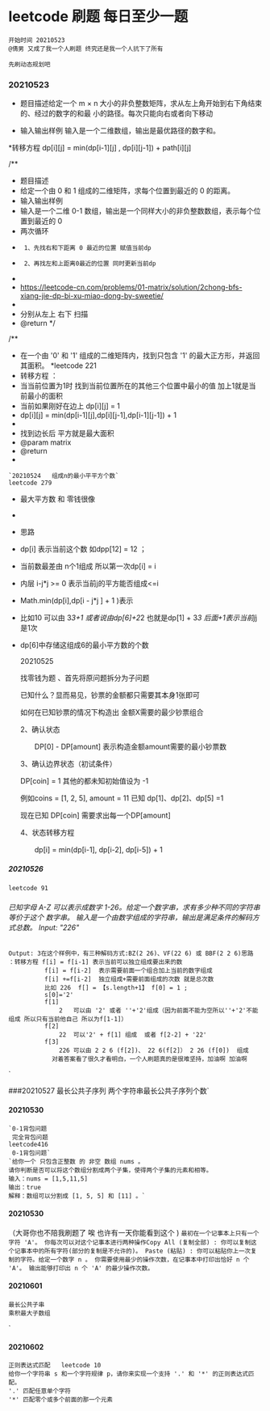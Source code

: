 # leetcode 刷题  每日至少一题
    开始时间 20210523
    @倩男 又成了我一个人刷题 终究还是我一个人抗下了所有 

`先刷动态规划吧`

### 20210523
* 题目描述给定一个 m × n 大小的非负整数矩阵，求从左上角开始到右下角结束的、经过的数字的和最 小的路径。每次只能向右或者向下移动
  
* 输入输出样例
    输入是一个二维数组，输出是最优路径的数字和。
  

*转移方程 
dp[i][j] = min(dp[i-1][j] , dp[i][j-1]) + path[i][j]




/**
* 题目描述
* 给定一个由 0 和 1 组成的二维矩阵，求每个位置到最近的 0 的距离。
* 输入输出样例
* 输入是一个二维 0-1 数组，输出是一个同样大小的非负整数数组，表示每个位置到最近的 0
* 两次循环
*      1、先找右和下距离 0 最近的位置 赋值当前dp
*      2、再找左和上距离0最近的位置 同时更新当前dp
*
* https://leetcode-cn.com/problems/01-matrix/solution/2chong-bfs-xiang-jie-dp-bi-xu-miao-dong-by-sweetie/
*
* 分别从左上 右下 扫描
* @return
*/



/**
* 在一个由 '0' 和 '1' 组成的二维矩阵内，找到只包含 '1' 的最大正方形，并返回其面积。
*leetcode 221
* 转移方程 ：
*  当当前位置为1时 找到当前位置所在的其他三个位置中最小的值 加上1就是当前最小的面积
*  当前如果刚好在边上 dp[i][j] = 1
*  dp[i][j] = min(dp[i-1][j],dp[i][j-1],dp[i-1][j-1]) + 1
*
*  找到边长后  平方就是最大面积
* @param matrix
* @return
*


    `20210524   组成n的最小平平方个数`
    leetcode 279
* 最大平方数 和 零钱很像
*
* 思路
*   dp[i] 表示当前这个数 如dpp[12] = 12 ；
*   当前数最差由 n个1组成 所以第一次dp[i] = i
*   内层 i-j*j >= 0 表示当前j的平方能否组成<=i
*   Math.min(dp[i],dp[i - j*j ] + 1 )表示
*   比如10 可以由 3*3+1 或者说由dp[6]+2*2  也就是dp[1] + 3*3 后面+1表示当前j*j是1次
*   dp[6]中存储这组成6的最小平方数的个数




    20210525 

    找零钱为题 
    、首先将原问题拆分为子问题
    
    已知什么？显而易见，钞票的金额都只需要其本身1张即可
    
    如何在已知钞票的情况下构造出 金额X需要的最少钞票组合
    
    2、确认状态
    
    　　DP[0] - DP[amount] 表示构造金额amount需要的最小钞票数
    
    3、确认边界状态（初试条件）
    
    DP[coin] = 1 其他的都未知初始值设为 -1
    
    例如coins = [1, 2, 5], amount = 11 已知 dp[1]、dp[2]、dp[5] =1
    
    现在已知 DP[coin] 需要求出每一个DP[amount]
    
    4、状态转移方程
    
    　　dp[i] = min(dp[i-1], dp[i-2], dp[i-5]) + 1

##### 20210526 
    leetcode 91 

###### 已知字母 A-Z 可以表示成数字 1-26。给定一个数字串，求有多少种不同的字符串等价于这个 数字串。 输入是一个由数字组成的字符串，输出是满足条件的解码方式总数。 Input: "226"
    Output: 3在这个样例中，有三种解码方式:BZ(2 26)、VF(22 6) 或 BBF(2 2 6)思路 ：转移方程 f[i] = f[i-1] 表示当前可以独立组成要出来的数
              f[i] = f[i-2]  表示需要前面一个组合加上当前的数字组成 
              f[i] +=f[i-2]  独立组成+需要前面组成的次数 就是总次数
              比如 226  f[] = 【s.length+1】 f[0] = 1 ;
              s[0]='2'
              f[1]
                  2   可以由 '2' 或者 ''+'2'组成（因为前面不能为空所以''+'2'不能组成 所以只有当前他自己 所以为f[1-1]）
              f[2]
                  22  可以'2' + f[1] 组成  或者 f[2-2] + '22'
              f[3]
                  226 可以由 2 2 6 (f[2])、 22 6(f[2]） 2 26 (f[0])  组成
                对着答案看了很久才看明白，一个人刷题真的是很难坚持，加油啊 加油啊 

`

###20210527 
        最长公共子序列
        两个字符串最长公共子序列个数`

#### 20210530
    `0-1背包问题
     完全背包问题
    leetcode416
     0-1背包问题`
    `给你一个 只包含正整数 的 非空 数组 nums 。
    请你判断是否可以将这个数组分割成两个子集，使得两个子集的元素和相等。
    输入：nums = [1,5,11,5]
    输出：true
    解释：数组可以分割成 [1, 5, 5] 和 [11] 。`
#### 20210530
    
 （大哥你也不陪我刷题了 唉 也许有一天你能看到这个  )
`最初在一个记事本上只有一个字符 'A'。
你每次可以对这个记事本进行两种操作Copy All (复制全部) : 你可以复制这个记事本中的所有字符(部分的复制是不允许的)。
Paste (粘贴) : 你可以粘贴你上一次复制的字符。给定一个数字 n 。
你需要使用最少的操作次数，在记事本中打印出恰好 n 个 'A'。
输出能够打印出 n 个 'A' 的最少操作次数。`


#### 20210601
    最长公共子串
    乘积最大子数组
`

#### 20210602
    正则表达式匹配   leetcode 10
    给你一个字符串 s 和一个字符规律 p，请你来实现一个支持 '.' 和 '*' 的正则表达式匹配。
    '.' 匹配任意单个字符
    '*' 匹配零个或多个前面的那一个元素



